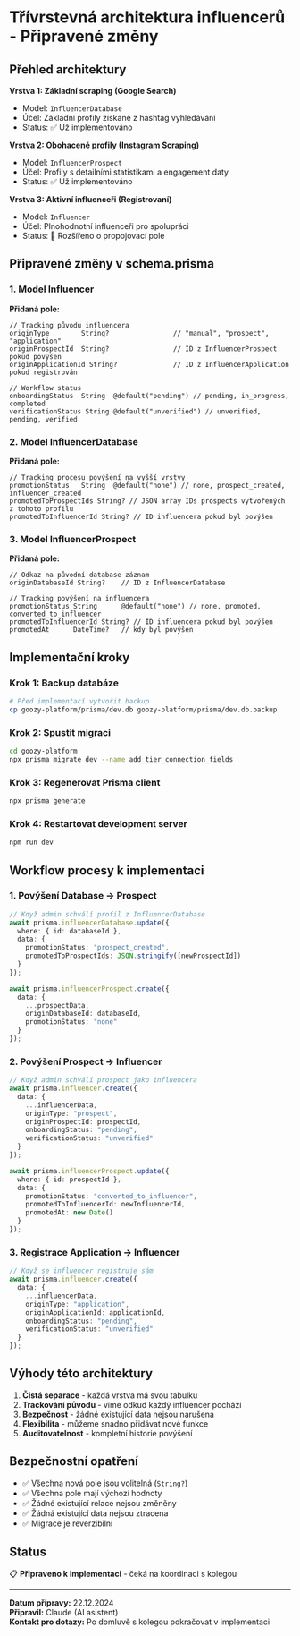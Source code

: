 # Třívrstevná architektura influencerů - Připravené změny

## Přehled architektury

**Vrstva 1: Základní scraping (Google Search)**
- Model: `InfluencerDatabase`
- Účel: Základní profily získané z hashtag vyhledávání
- Status: ✅ Už implementováno

**Vrstva 2: Obohacené profily (Instagram Scraping)**
- Model: `InfluencerProspect`
- Účel: Profily s detailními statistikami a engagement daty
- Status: ✅ Už implementováno

**Vrstva 3: Aktivní influenceři (Registrovaní)**
- Model: `Influencer`
- Účel: Plnohodnotní influenceři pro spolupráci
- Status: 🔄 Rozšířeno o propojovací pole

## Připravené změny v schema.prisma

### 1. Model Influencer
**Přidaná pole:**
```prisma
// Tracking původu influencera
originType        String?                // "manual", "prospect", "application"
originProspectId  String?                // ID z InfluencerProspect pokud povýšen
originApplicationId String?              // ID z InfluencerApplication pokud registrován

// Workflow status
onboardingStatus  String  @default("pending") // pending, in_progress, completed
verificationStatus String @default("unverified") // unverified, pending, verified
```

### 2. Model InfluencerDatabase
**Přidaná pole:**
```prisma
// Tracking procesu povýšení na vyšší vrstvy
promotionStatus   String  @default("none") // none, prospect_created, influencer_created
promotedToProspectIds String? // JSON array IDs prospects vytvořených z tohoto profilu
promotedToInfluencerId String? // ID influencera pokud byl povýšen
```

### 3. Model InfluencerProspect
**Přidaná pole:**
```prisma
// Odkaz na původní database záznam
originDatabaseId String?    // ID z InfluencerDatabase

// Tracking povýšení na influencera
promotionStatus String      @default("none") // none, promoted, converted_to_influencer
promotedToInfluencerId String? // ID influencera pokud byl povýšen
promotedAt      DateTime?   // kdy byl povýšen
```

## Implementační kroky

### Krok 1: Backup databáze
```bash
# Před implementací vytvořit backup
cp goozy-platform/prisma/dev.db goozy-platform/prisma/dev.db.backup
```

### Krok 2: Spustit migraci
```bash
cd goozy-platform
npx prisma migrate dev --name add_tier_connection_fields
```

### Krok 3: Regenerovat Prisma client
```bash
npx prisma generate
```

### Krok 4: Restartovat development server
```bash
npm run dev
```

## Workflow procesy k implementaci

### 1. Povýšení Database → Prospect
```typescript
// Když admin schválí profil z InfluencerDatabase
await prisma.influencerDatabase.update({
  where: { id: databaseId },
  data: {
    promotionStatus: "prospect_created",
    promotedToProspectIds: JSON.stringify([newProspectId])
  }
});

await prisma.influencerProspect.create({
  data: {
    ...prospectData,
    originDatabaseId: databaseId,
    promotionStatus: "none"
  }
});
```

### 2. Povýšení Prospect → Influencer
```typescript
// Když admin schválí prospect jako influencera
await prisma.influencer.create({
  data: {
    ...influencerData,
    originType: "prospect",
    originProspectId: prospectId,
    onboardingStatus: "pending",
    verificationStatus: "unverified"
  }
});

await prisma.influencerProspect.update({
  where: { id: prospectId },
  data: {
    promotionStatus: "converted_to_influencer",
    promotedToInfluencerId: newInfluencerId,
    promotedAt: new Date()
  }
});
```

### 3. Registrace Application → Influencer
```typescript
// Když se influencer registruje sám
await prisma.influencer.create({
  data: {
    ...influencerData,
    originType: "application",
    originApplicationId: applicationId,
    onboardingStatus: "pending",
    verificationStatus: "unverified"
  }
});
```

## Výhody této architektury

1. **Čistá separace** - každá vrstva má svou tabulku
2. **Trackování původu** - víme odkud každý influencer pochází
3. **Bezpečnost** - žádné existující data nejsou narušena
4. **Flexibilita** - můžeme snadno přidávat nové funkce
5. **Auditovatelnost** - kompletní historie povýšení

## Bezpečnostní opatření

- ✅ Všechna nová pole jsou volitelná (`String?`)
- ✅ Všechna pole mají výchozí hodnoty
- ✅ Žádné existující relace nejsou změněny
- ✅ Žádná existující data nejsou ztracena
- ✅ Migrace je reverzibilní

## Status
📋 **Připraveno k implementaci** - čeká na koordinaci s kolegou

---
**Datum přípravy:** 22.12.2024  
**Připravil:** Claude (AI asistent)  
**Kontakt pro dotazy:** Po domluvě s kolegou pokračovat v implementaci 